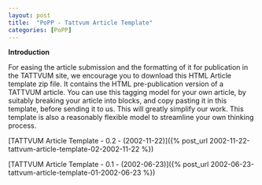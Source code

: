 ```yaml
---
layout: post
title:  "PoPP - Tattvum Article Template"
categories: [PoPP]
---
```


**Introduction**

For easing the article submission and the formatting of it for publication in the TATTVUM site, we encourage you to download this HTML Article template zip file. It contains the HTML pre-publication version of a TATTVUM article. You can use this tagging model for your own article, by suitably breaking your article into blocks, and copy pasting it in this template, before sending it to us. This will greatly simplify our work. This template is also a reasonably flexible model to streamline your own thinking process.

[TATTVUM Article Template - 0.2 - (2002-11-22)]({% post_url 2002-11-22-tattvum-article-template-02-2002-11-22 %})

[TATTVUM Article Template - 0.1 - (2002-06-23)]({% post_url 2002-06-23-tattvum-article-template-01-2002-06-23 %})

